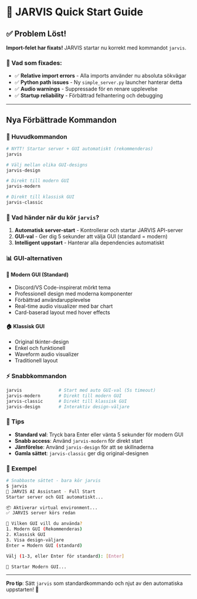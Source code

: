 # 🚀 JARVIS Quick Start Guide

## ✅ Problem Löst!

**Import-felet har fixats!** JARVIS startar nu korrekt med kommandot `jarvis`.

### 🎯 Vad som fixades:
- ✅ **Relative import errors** - Alla imports använder nu absoluta sökvägar
- ✅ **Python path issues** - Ny `simple_server.py` launcher hanterar detta
- ✅ **Audio warnings** - Suppressade för en renare upplevelse
- ✅ **Startup reliability** - Förbättrad felhantering och debugging

---

## Nya Förbättrade Kommandon

### 🎯 Huvudkommandon

```bash
# NYTT! Startar server + GUI automatiskt (rekommenderas)
jarvis

# Välj mellan olika GUI-designs
jarvis-design

# Direkt till modern GUI
jarvis-modern

# Direkt till klassisk GUI  
jarvis-classic
```

### 🎨 Vad händer när du kör `jarvis`?

1. **Automatisk server-start** - Kontrollerar och startar JARVIS API-server
2. **GUI-val** - Ger dig 5 sekunder att välja GUI (standard = modern)
3. **Intelligent uppstart** - Hanterar alla dependencies automatiskt

### 📊 GUI-alternativen

#### 🎨 Modern GUI (Standard)
- Discord/VS Code-inspirerat mörkt tema
- Professionell design med moderna komponenter
- Förbättrad användarupplevelse
- Real-time audio visualizer med bar chart
- Card-baserad layout med hover effects

#### 🏠 Klassisk GUI
- Original tkinter-design
- Enkel och funktionell
- Waveform audio visualizer
- Traditionell layout

### ⚡ Snabbkommandon

```bash
jarvis              # Start med auto GUI-val (5s timeout)
jarvis-modern       # Direkt till modern GUI
jarvis-classic      # Direkt till klassisk GUI
jarvis-design       # Interaktiv design-väljare
```

### 🎯 Tips

- **Standard val**: Tryck bara Enter eller vänta 5 sekunder för modern GUI
- **Snabb access**: Använd `jarvis-modern` för direkt start
- **Jämförelse**: Använd `jarvis-design` för att se skillnaderna
- **Gamla sättet**: `jarvis-classic` ger dig original-designen

### 🚀 Exempel

```bash
# Snabbaste sättet - bara kör jarvis
$ jarvis
🤖 JARVIS AI Assistant - Full Start
Startar server och GUI automatiskt...

📦 Aktiverar virtual environment...
✅ JARVIS server körs redan

🎨 Vilken GUI vill du använda?
1. Modern GUI (Rekommenderas)  
2. Klassisk GUI
3. Visa design-väljare
Enter = Modern GUI (standard)

Välj (1-3, eller Enter för standard): [Enter]

🎨 Startar Modern GUI...
```

---

**Pro tip**: Sätt `jarvis` som standardkommando och njut av den automatiska uppstarten! 🚀
